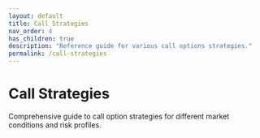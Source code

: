 ```yaml
---
layout: default
title: Call Strategies
nav_order: 4
has_children: true
description: "Reference guide for various call options strategies."
permalink: /call-strategies
---
```


# Call Strategies

Comprehensive guide to call option strategies for different market conditions and risk profiles.
